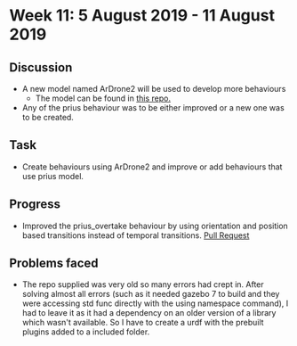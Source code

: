 # Week 11: 5 August 2019 - 11 August 2019
## Discussion
- A new model named ArDrone2 will be used to develop more behaviours
    - The model can be found in [this repo.](https://github.com/vislab-tecnico-lisboa/ardrone_gazebo/tree/master/ardrone_vislab)
- Any of the prius behaviour was to be either improved or a new one was to be created.

## Task
- Create behaviours using ArDrone2 and improve or add behaviours that use prius model.

## Progress
- Improved the prius_overtake behaviour by using orientation and position based
 transitions instead of temporal transitions.
 [Pull Request](https://github.com/JdeRobot/VisualStates-examples/pull/21)

## Problems faced
- The repo supplied was very old so many errors had crept in. After solving
 almost all errors (such as it needed gazebo 7 to build and they were accessing
 std func directly with the using namespace command), I had to leave it as
 it had a dependency on an older version of a library which wasn't available. 
 So I have to create a urdf with the prebuilt plugins added to a included 
 folder.